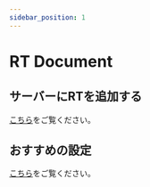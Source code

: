 ```yaml
---
sidebar_position: 1
---
```


# RT Document

## サーバーにRTを追加する

[こちら](invite)をご覧ください。

## おすすめの設定

[こちら](setting)をご覧ください。
